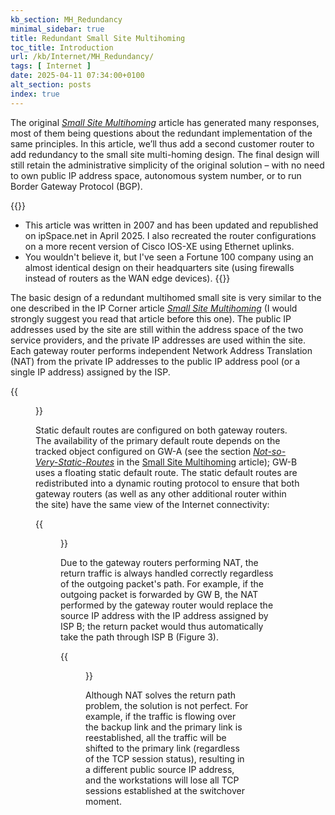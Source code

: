 ```yaml
---
kb_section: MH_Redundancy
minimal_sidebar: true
title: Redundant Small Site Multihoming
toc_title: Introduction
url: /kb/Internet/MH_Redundancy/
tags: [ Internet ]
date: 2025-04-11 07:34:00+0100
alt_section: posts
index: true
---
```

The original *[Small Site Multihoming](/kb/Internet/MH_SOHO/)* article has generated many responses, most of them being questions about the redundant implementation of the same principles. In this article, we’ll thus add a second customer router to add redundancy to the small site multi-homing design. The final design will still retain the administrative simplicity of the original solution – with no need to own public IP address space, autonomous system number, or to run Border Gateway Protocol (BGP).
<!--more-->
{{<note migrated>}}
* This article was written in 2007 and has been updated and republished on ipSpace.net in April 2025. I also recreated the router configurations on a more recent version of Cisco IOS-XE using Ethernet uplinks.
* You wouldn't believe it, but I've seen a Fortune 100 company using an almost identical design on their headquarters site (using firewalls instead of routers as the WAN edge devices).
{{</note>}}

The basic design of a redundant multihomed small site is very similar to the one described in the IP Corner article *[Small Site Multihoming](/kb/Internet/MH_SOHO/)* (I would strongly suggest you read that article before this one). The public IP addresses used by the site are still within the address space of the two service providers, and the private IP addresses are used within the site. Each gateway router performs independent Network Address Translation (NAT) from the private IP addresses to the public IP address pool (or a single IP address) assigned by the ISP.

{{<figure src="/kb/Internet/MH_Redundancy/Redundant Multihoming_1.jpg" caption="IP addressing in a small multihomed site">}}

Static default routes are configured on both gateway routers. The availability of the primary default route depends on the tracked object configured on GW-A (see the section *[Not-so-Very-Static-Routes](/kb/internet/mh_soho/30-not-so-static/)* in the [Small Site Multihoming](/kb/Internet/MH_SOHO/) article); GW-B uses a floating static default route. The static default routes are redistributed into a dynamic routing protocol to ensure that both gateway routers (as well as any other additional router within the site) have the same view of the Internet connectivity:

{{<figure src="/kb/Internet/MH_Redundancy/Redundant Multihoming_2.jpg" caption="Static default routing">}}

Due to the gateway routers performing NAT, the return traffic is always handled correctly regardless of the outgoing packet's path. For example, if the outgoing packet is forwarded by GW B, the NAT performed by the gateway router would replace the source IP address with the IP address assigned by ISP B; the return packet would thus automatically take the path through ISP B (Figure 3).

{{<figure src="/kb/Internet/MH_Redundancy/Redundant Multihoming_3.jpg" caption="Symmetrical routing with NAT">}}

Although NAT solves the return path problem, the solution is not perfect. For example, if the traffic is flowing over the backup link and the primary link is reestablished, all the traffic will be shifted to the primary link (regardless of the TCP session status), resulting in a different public source IP address, and the workstations will lose all TCP sessions established at the switchover moment.
